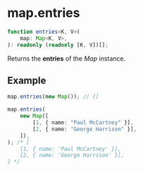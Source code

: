 # map.entries

```ts
function entries<K, V>(
    map: Map<K, V>,
): readonly (readonly [K, V])[];
```

Returns the **entries** of the _Map_ instance.

## Example

```ts
map.entries(new Map()); // []
```

```ts
map.entries(
    new Map([
        [1, { name: "Paul McCartney" }],
        [2, { name: "George Harrison" }],
    ]),
); /* [
    [1, { name: 'Paul McCartney' }],
    [2, { name: 'George Harrison' }],
] */
```
